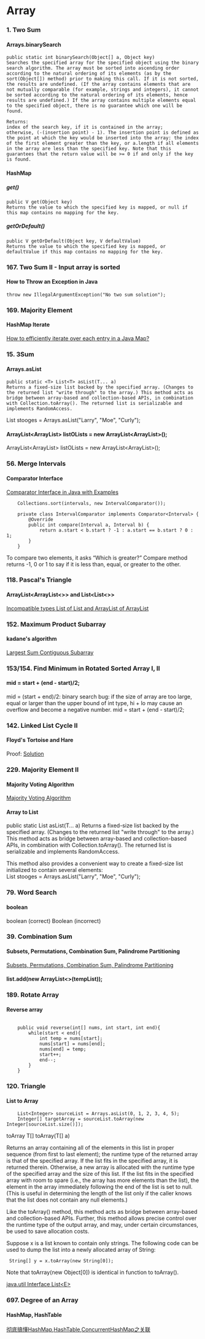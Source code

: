 # Array

### 1. Two Sum
#### Arrays.binarySearch
```
public static int binarySearch(Object[] a, Object key)
Searches the specified array for the specified object using the binary search algorithm. The array must be sorted into ascending order according to the natural ordering of its elements (as by the sort(Object[]) method) prior to making this call. If it is not sorted, the results are undefined. (If the array contains elements that are not mutually comparable (for example, strings and integers), it cannot be sorted according to the natural ordering of its elements, hence results are undefined.) If the array contains multiple elements equal to the specified object, there is no guarantee which one will be found.  

Returns:
index of the search key, if it is contained in the array;   
otherwise, (-(insertion point) - 1). The insertion point is defined as the point at which the key would be inserted into the array: the index of the first element greater than the key, or a.length if all elements in the array are less than the specified key. Note that this guarantees that the return value will be >= 0 if and only if the key is found.  

```

#### HashMap
##### get()
```
public V get(Object key)  
Returns the value to which the specified key is mapped, or null if this map contains no mapping for the key.
```

##### getOrDefault()
```
public V getOrDefault(Object key, V defaultValue)   
Returns the value to which the specified key is mapped, or defaultValue if this map contains no mapping for the key.
```

### 167. Two Sum II - Input array is sorted  
#### How to Throw an Exception in Java  

```
throw new IllegalArgumentException("No two sum solution");
```

### 169. Majority Element  
#### HashMap Iterate
[How to efficiently iterate over each entry in a Java Map?](https://stackoverflow.com/questions/46898/how-to-efficiently-iterate-over-each-entry-in-a-java-map)  


### 15. 3Sum
#### Arrays.asList
```
public static <T> List<T> asList(T... a)
Returns a fixed-size list backed by the specified array. (Changes to the returned list "write through" to the array.) This method acts as bridge between array-based and collection-based APIs, in combination with Collection.toArray(). The returned list is serializable and implements RandomAccess.
```
List<String> stooges = Arrays.asList("Larry", "Moe", "Curly");
  
#### ArrayList<ArrayList<String>> listOLists = new ArrayList<ArrayList<String>>();
ArrayList<ArrayList<String>> listOLists = new ArrayList<ArrayList<String>>();  
    
### 56. Merge Intervals  
####  Comparator<T> Interface
[Comparator Interface in Java with Examples](https://www.geeksforgeeks.org/comparator-interface-java/)     
  
```
    Collections.sort(intervals, new IntervalComparator());  
  
    private class IntervalComparator implements Comparator<Interval> {
        @Override
        public int compare(Interval a, Interval b) {
            return a.start < b.start ? -1 : a.start == b.start ? 0 : 1;
        }
    }

```  
To compare two elements, it asks “Which is greater?” Compare method returns -1, 0 or 1 to say if it is less than, equal, or greater to the other.  


### 118. Pascal's Triangle
#### ArrayList<ArrayList<>> and List<List<>>
[Incompatible types List of List and ArrayList of ArrayList](https://stackoverflow.com/questions/24796273/incompatible-types-list-of-list-and-arraylist-of-arraylist)   


### 152. Maximum Product Subarray  
#### kadane's algorithm  
[Largest Sum Contiguous Subarray](https://www.geeksforgeeks.org/largest-sum-contiguous-subarray/)  


### 153/154. Find Minimum in Rotated Sorted Array I, II
#### mid = start + (end - start)/2; 
mid = (start + end)/2: binary search bug: if the size of array are too large, equal or larger than the upper bound of int type, hi + lo may cause an overflow and become a negative number. mid = start + (end - start)/2;   


### 142. Linked List Cycle II  
#### Floyd's Tortoise and Hare
Proof: [Solution](https://leetcode.com/problems/linked-list-cycle-ii/solution/)  

### 229. Majority Element II 
#### Majority Voting Algorithm  
[Majority Voting Algorithm](https://gregable.com/2013/10/majority-vote-algorithm-find-majority.html)    

#### Array to List
public static <T> List<T> asList(T... a)
Returns a fixed-size list backed by the specified array. (Changes to the returned list "write through" to the array.) This method acts as bridge between array-based and collection-based APIs, in combination with Collection.toArray(). The returned list is serializable and implements RandomAccess.  
  
This method also provides a convenient way to create a fixed-size list initialized to contain several elements:   
List<String> stooges = Arrays.asList("Larry", "Moe", "Curly");
  
### 79. Word Search  
#### boolean
boolean (correct)
Boolean (incorrect)  


### 39. Combination Sum
#### Subsets, Permutations, Combination Sum, Palindrome Partitioning
[Subsets, Permutations, Combination Sum, Palindrome Partitioning](https://leetcode.com/problems/combination-sum/discuss/16502/A-general-approach-to-backtracking-questions-in-Java-(Subsets-Permutations-Combination-Sum-Palindrome-Partitioning))   

#### list.add(new ArrayList<>(tempList));

### 189. Rotate Array
#### Reverse array
```
    
    public void reverse(int[] nums, int start, int end){
        while(start < end){
            int temp = nums[start];
            nums[start] = nums[end];
            nums[end] = temp;
            start++;
            end--;
        }
    }
```   

### 120. Triangle
#### List to Array  
```  
    List<Integer> sourceList = Arrays.asList(0, 1, 2, 3, 4, 5);
    Integer[] targetArray = sourceList.toArray(new Integer[sourceList.size()]);

```
toArray <T> T[] toArray(T[] a)
  
Returns an array containing all of the elements in this list in proper sequence (from first to last element); the runtime type of the returned array is that of the specified array. If the list fits in the specified array, it is returned therein. Otherwise, a new array is allocated with the runtime type of the specified array and the size of this list.
If the list fits in the specified array with room to spare (i.e., the array has more elements than the list), the element in the array immediately following the end of the list is set to null. (This is useful in determining the length of the list only if the caller knows that the list does not contain any null elements.)

Like the toArray() method, this method acts as bridge between array-based and collection-based APIs. Further, this method allows precise control over the runtime type of the output array, and may, under certain circumstances, be used to save allocation costs.

Suppose x is a list known to contain only strings. The following code can be used to dump the list into a newly allocated array of String:


     String[] y = x.toArray(new String[0]);
 
Note that toArray(new Object[0]) is identical in function to toArray().   

[java.util Interface List\<E\>](https://docs.oracle.com/javase/8/docs/api/java/util/List.html)  
  
  
### 697. Degree of an Array
#### HashMap, HashTable
[彻底搞懂HashMap,HashTable,ConcurrentHashMap之关联](https://blog.csdn.net/cn_yaojin/article/details/78790221)  
